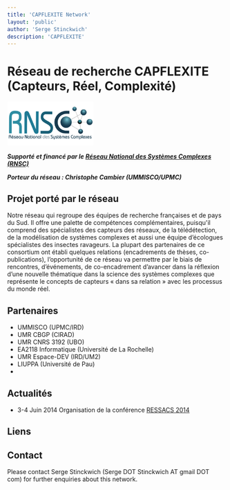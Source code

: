 ```yaml
---
title: 'CAPFLEXITE Network'
layout: 'public'
author: 'Serge Stinckwich'
description: 'CAPFLEXITE'
---
```

# Réseau de recherche CAPFLEXITE (Capteurs, Réel, Complexité)


<img src="/images/logo-RNSC-small-72dpi.png" width="200" class="img-rounded">

***Supporté et financé par le [Réseau National des Systèmes Complexes (RNSC)](http://rnsc.fr/reseaux)***

***Porteur du réseau : Christophe Cambier (UMMISCO/UPMC)***

## Projet porté par le réseau

Notre réseau qui regroupe des équipes de recherche françaises et de pays du Sud. Il offre une palette de compétences complémentaires, puisqu'il comprend des spécialistes des capteurs des réseaux, de la télédétection, de la modélisation de systèmes complexes et aussi une équipe d’écologues spécialistes des insectes ravageurs. La plupart des  partenaires de ce consortium ont établi quelques relations (encadrements de thèses, co-publications), l’opportunité de ce réseau va permettre par le biais de rencontres, d’événements, de co-encadrement d’avancer dans la réflexion d’une nouvelle thématique dans la science des systèmes complexes que représente le concepts de capteurs « dans sa relation » avec les processus du monde réel.

## Partenaires
* UMMISCO (UPMC/IRD)
* UMR CBGP (CIRAD)
* UMR CNRS 3192 (UBO)
* EA2118 Informatique (Université de La Rochelle)
* UMR Espace-DEV (IRD/UM2)
* LIUPPA (Université de Pau)
* 
## Actualités

* 3-4 Juin 2014 Organisation de la conférence [RESSACS 2014](http://www.doesnotunderstand.org/RESSACS2014/)
 
## Liens
 
## Contact
Please contact Serge Stinckwich (Serge DOT Stinckwich AT gmail DOT com) for further enquiries about this network.